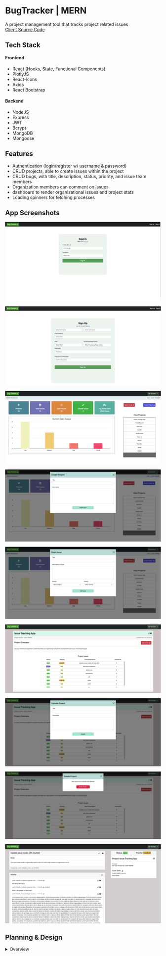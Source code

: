 # BugTracker | MERN

A project management tool that tracks project related issues<br/>
[Client Source Code](https://github.com/jfw2855/BugTracker-Client)

## Tech Stack

#### Frontend
- React (Hooks, State, Functional Components)
- PlotlyJS
- React-icons
- Axios
- React Bootstrap

#### Backend

- NodeJS
- Express
- JWT
- Bcrypt
- MongoDB
- Mongoose

## Features

- Authentication (login/register w/ username & password)
- CRUD projects, able to create issues within the project
- CRUD bugs, with title, description, status, priority, and issue team members
- Organization members can comment on issues
- dashboard to render organizational issues and project stats
- Loading spinners for fetching processes

## App Screenshots
![SignIn](/media/SignIn_BugTracker.png)

![SignUp](/media/SignUp_BugTracker.png)

![Dashboard](/media/Dashboard-HomePage_BugTracker.png)

![CreateProjectModal](/media/CreateProjectModal_BugTracker.png)

![OpenIssueModal](/media/NewIssueModal_BugTracker.png)

![ProjectShowPage](/media/ProjectShowPage_BugTracker.png)

![UpdateModal](/media/UpdateProjectModal_BugTracker.png)

![DeleteModal](/media/DeleteModal_BugTracker.png)

![IssueShowPage](/media/IssueShowPage_BugTracker.png)



## Planning & Design 
<details>
<summary>Overview</summary>

## Wireframes
![bugTracker](/media/bug-tracker%20wf1.png)
![bugTracker](/media/bug-tracker%20wf2.png)
</details>

